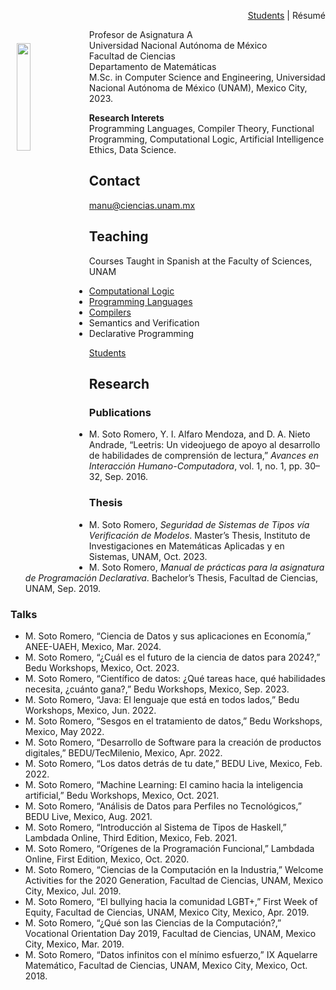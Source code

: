 <p align=right> <a href="students">Students</a> | Résumé </p>

<img src="https://avatars.githubusercontent.com/u/15841718?v=4" align=left width="21%" height="21%" vspace=22 hspace=10>

Profesor de Asignatura A   
Universidad Nacional Autónoma de México   
Facultad de Ciencias   
Departamento de Matemáticas   
M.Sc. in Computer Science and Engineering, Universidad Nacional Autónoma de México (UNAM), Mexico City, 2023.   

**Research Interets**   
Programming Languages, Compiler Theory, Functional Programming, Computational Logic, Artificial Intelligence Ethics, Data Science.

## Contact

manu@ciencias.unam.mx

## Teaching

Courses Taught in Spanish at the Faculty of Sciences, UNAM

- [Computational Logic](https://lambdasspace.github.io/LC)
- [Programming Languages](https://lambdasspace.github.io/LDP)
- [Compilers](https://lambdasspace.github.io/CMP)
- Semantics and Verification
- Declarative Programming

[Students](students/)

## Research

### Publications

- M. Soto Romero, Y. I. Alfaro Mendoza, and D. A. Nieto Andrade, “Leetris: Un videojuego de apoyo al desarrollo de habilidades de comprensión de lectura,” *Avances en Interacción Humano-Computadora*, vol. 1, no. 1, pp. 30–32, Sep. 2016.

### Thesis

- M. Soto Romero, *Seguridad de Sistemas de Tipos vía Verificación de Modelos*. Master’s Thesis, Instituto de Investigaciones en Matemáticas Aplicadas y en Sistemas, UNAM, Oct. 2023.  
- M. Soto Romero, *Manual de prácticas para la asignatura de Programación Declarativa*. Bachelor’s Thesis, Facultad de Ciencias, UNAM, Sep. 2019.

### Talks

- M. Soto Romero, “Ciencia de Datos y sus aplicaciones en Economía,” ANEE-UAEH, Mexico, Mar. 2024.  
- M. Soto Romero, “¿Cuál es el futuro de la ciencia de datos para 2024?,” Bedu Workshops, Mexico, Oct. 2023.  
- M. Soto Romero, “Científico de datos: ¿Qué tareas hace, qué habilidades necesita, ¿cuánto gana?,” Bedu Workshops, Mexico, Sep. 2023.  
- M. Soto Romero, “Java: El lenguaje que está en todos lados,” Bedu Workshops, Mexico, Jun. 2022.  
- M. Soto Romero, “Sesgos en el tratamiento de datos,” Bedu Workshops, Mexico, May 2022.  
- M. Soto Romero, “Desarrollo de Software para la creación de productos digitales,” BEDU/TecMilenio, Mexico, Apr. 2022.  
- M. Soto Romero, “Los datos detrás de tu date,” BEDU Live, Mexico, Feb. 2022.  
- M. Soto Romero, “Machine Learning: El camino hacia la inteligencia artificial,” Bedu Workshops, Mexico, Oct. 2021.  
- M. Soto Romero, “Análisis de Datos para Perfiles no Tecnológicos,” BEDU Live, Mexico, Aug. 2021.  
- M. Soto Romero, “Introducción al Sistema de Tipos de Haskell,” Lambdada Online, Third Edition, Mexico, Feb. 2021.  
- M. Soto Romero, “Orígenes de la Programación Funcional,” Lambdada Online, First Edition, Mexico, Oct. 2020.  
- M. Soto Romero, “Ciencias de la Computación en la Industria,” Welcome Activities for the 2020 Generation, Facultad de Ciencias, UNAM, Mexico City, Mexico, Jul. 2019.  
- M. Soto Romero, “El bullying hacia la comunidad LGBT+,” First Week of Equity, Facultad de Ciencias, UNAM, Mexico City, Mexico, Apr. 2019.  
- M. Soto Romero, “¿Qué son las Ciencias de la Computación?,” Vocational Orientation Day 2019, Facultad de Ciencias, UNAM, Mexico City, Mexico, Mar. 2019.  
- M. Soto Romero, “Datos infinitos con el mínimo esfuerzo,” IX Aquelarre Matemático, Facultad de Ciencias, UNAM, Mexico City, Mexico, Oct. 2018.
